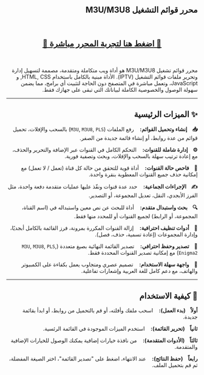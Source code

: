 <div dir="rtl">

## محرر قوائم التشغيل M3U/M3U8

<br>

<div align="center">
  <h2>
    <a href="https://iofahmawi.github.io/m3u-editor" target="_blank">
      🚀 اضغط هنا لتجربة المحرر مباشرة 🚀
    </a>
  </h2>
</div>

<br>

محرر قوائم تشغيل M3U/M3U8 هو أداة ويب متكاملة ومتقدمة، مصممة لتسهيل إدارة وتحرير ملفات قوائم التشغيل (IPTV). الأداة مبنية بالكامل باستخدام HTML, CSS, و JavaScript، وتعمل مباشرة في المتصفح دون الحاجة لتثبيت أي برامج، مما يضمن سهولة الوصول والخصوصية الكاملة لبياناتك التي تبقى على جهازك فقط.

---

## ✨ الميزات الرئيسية

**📥 &nbsp;&nbsp; إنشاء وتحميل القوائم:** &nbsp;&nbsp; رفع الملفات (`M3U`, `M3U8`, `PLS`) بالسحب والإفلات، تحميل قوائم من عدة روابط، أو إنشاء قائمة جديدة من الصفر.

**⚙️ &nbsp;&nbsp; إدارة شاملة للقنوات:** &nbsp;&nbsp; التحكم الكامل في القنوات عبر الإضافة والتحرير والحذف، مع إعادة ترتيب سهلة بالسحب والإفلات، وبحث وتصفية فورية.

**🧪 &nbsp;&nbsp; فاحص حالة القنوات:** &nbsp;&nbsp; أداة قوية للتحقق من حالة كل قناة (تعمل / لا تعمل) مع إمكانية حذف جميع القنوات المعطوبة بنقرة واحدة.

**✍️ &nbsp;&nbsp; الإجراءات الجماعية:** &nbsp;&nbsp; حدد عدة قنوات ونفّذ عليها عمليات متقدمة دفعة واحدة، مثل الفرز الأبجدي، النقل، تعديل المجموعة، أو التصدير.

**🔍 &nbsp;&nbsp; بحث واستبدال متقدم:** &nbsp;&nbsp; أداة للبحث عن نص معين واستبداله في (اسم القناة، المجموعة، أو الرابط) لجميع القنوات أو للمحدد منها فقط.

**🧹 &nbsp;&nbsp; أدوات تنظيف احترافية:** &nbsp;&nbsp; إزالة القنوات المكررة بمرونة، فرز القائمة بالكامل أبجديًا، وإدارة المجموعات (إعادة تسمية، حذف، فصل).

**💾 &nbsp;&nbsp; تصدير وحفظ احترافي:** &nbsp;&nbsp; تصدير القائمة النهائية بصيغ متعددة (`M3U`, `M3U8`, `PLS`, `Enigma2`) مع إمكانية تصدير القنوات المحددة فقط.

**🎨 &nbsp;&nbsp; واجهة سهلة الاستخدام:** &nbsp;&nbsp; تصميم عصري ومتجاوب يعمل بكفاءة على الكمبيوتر والهاتف، مع دعم كامل للغة العربية وإشعارات تفاعلية.

---

## 🚀 كيفية الاستخدام

**أولاً &nbsp;&nbsp; (بدء العمل):** &nbsp;&nbsp; اسحب ملفك وأفلته، أو قم بالتحميل من روابط، أو ابدأ بقائمة جديدة.

**ثانياً &nbsp;&nbsp; (تحرير القائمة):** &nbsp;&nbsp; استخدم الميزات الموجودة في القائمة الرئسية.

**ثالثاً &nbsp;&nbsp; (الأدوات المتقدمة):** &nbsp;&nbsp; من نافذة خيارات إضافية يمكنك الوصول للخيارات الإضافية والمتقدمة.

**رابعاً &nbsp;&nbsp; (حفظ النتائج):** &nbsp;&nbsp; عند الانتهاء، اضغط على "تصدير القائمة"، اختر الصيغة المفضلة، ثم قم بتحميل الملف.

</div>
